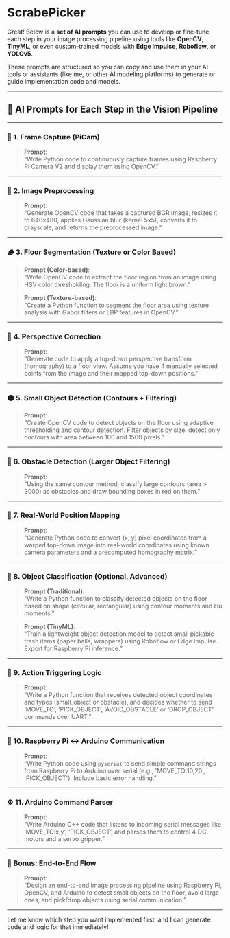# ScrabePicker

Great! Below is a **set of AI prompts** you can use to develop or fine-tune each step in your image processing pipeline using tools like **OpenCV**, **TinyML**, or even custom-trained models with **Edge Impulse**, **Roboflow**, or **YOLOv5**.

These prompts are structured so you can copy and use them in your AI tools or assistants (like me, or other AI modeling platforms) to generate or guide implementation code and models.

---

## 🔧 AI Prompts for Each Step in the Vision Pipeline

---

### 🎥 1. **Frame Capture (PiCam)**
> **Prompt**:  
“Write Python code to continuously capture frames using Raspberry Pi Camera V2 and display them using OpenCV.”

---

### 🧼 2. **Image Preprocessing**
> **Prompt**:  
“Generate OpenCV code that takes a captured BGR image, resizes it to 640x480, applies Gaussian blur (kernel 5x5), converts it to grayscale, and returns the preprocessed image.”

---

### 🪵 3. **Floor Segmentation (Texture or Color Based)**
> **Prompt (Color-based)**:  
“Write OpenCV code to extract the floor region from an image using HSV color thresholding. The floor is a uniform light brown.”

> **Prompt (Texture-based)**:  
“Create a Python function to segment the floor area using texture analysis with Gabor filters or LBP features in OpenCV.”

---

### 🔲 4. **Perspective Correction**
> **Prompt**:  
“Generate code to apply a top-down perspective transform (homography) to a floor view. Assume you have 4 manually selected points from the image and their mapped top-down positions.”

---

### 🟠 5. **Small Object Detection (Contours + Filtering)**
> **Prompt**:  
“Create OpenCV code to detect objects on the floor using adaptive thresholding and contour detection. Filter objects by size: detect only contours with area between 100 and 1500 pixels.”

---

### 🧱 6. **Obstacle Detection (Larger Object Filtering)**
> **Prompt**:  
“Using the same contour method, classify large contours (area > 3000) as obstacles and draw bounding boxes in red on them.”

---

### 🧭 7. **Real-World Position Mapping**
> **Prompt**:  
“Generate Python code to convert (x, y) pixel coordinates from a warped top-down image into real-world coordinates using known camera parameters and a precomputed homography matrix.”

---

### 🧠 8. **Object Classification (Optional, Advanced)**
> **Prompt (Traditional)**:  
“Write a Python function to classify detected objects on the floor based on shape (circular, rectangular) using contour moments and Hu moments.”

> **Prompt (TinyML)**:  
“Train a lightweight object detection model to detect small pickable trash items (paper balls, wrappers) using Roboflow or Edge Impulse. Export for Raspberry Pi inference.”

---

### 🤖 9. **Action Triggering Logic**
> **Prompt**:  
“Write a Python function that receives detected object coordinates and types (small_object or obstacle), and decides whether to send ‘MOVE_TO’, ‘PICK_OBJECT’, ‘AVOID_OBSTACLE’ or ‘DROP_OBJECT’ commands over UART.”

---

### 🔌 10. **Raspberry Pi ↔ Arduino Communication**
> **Prompt**:  
“Write Python code using `pyserial` to send simple command strings from Raspberry Pi to Arduino over serial (e.g., 'MOVE_TO:10,20', 'PICK_OBJECT'). Include basic error handling.”

---

### ⚙️ 11. **Arduino Command Parser**
> **Prompt**:  
“Write Arduino C++ code that listens to incoming serial messages like ‘MOVE_TO:x,y’, ‘PICK_OBJECT’, and parses them to control 4 DC motors and a servo gripper.”

---

### 🧠 Bonus: **End-to-End Flow**
> **Prompt**:  
“Design an end-to-end image processing pipeline using Raspberry Pi, OpenCV, and Arduino to detect small objects on the floor, avoid large ones, and pick/drop objects using serial communication.”

---

Let me know which step you want implemented first, and I can generate code and logic for that immediately!
